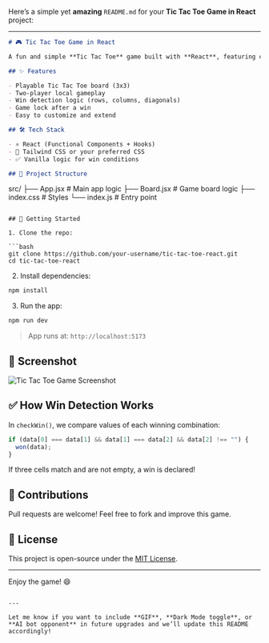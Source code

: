 Here’s a simple yet **amazing** `README.md` for your **Tic Tac Toe Game in React** project:

---

```markdown
# 🎮 Tic Tac Toe Game in React

A fun and simple **Tic Tac Toe** game built with **React**, featuring clean design and intuitive gameplay.

## ✨ Features

- Playable Tic Tac Toe board (3x3)
- Two-player local gameplay
- Win detection logic (rows, columns, diagonals)
- Game lock after a win
- Easy to customize and extend

## 🛠️ Tech Stack

- ⚛️ React (Functional Components + Hooks)
- 💅 Tailwind CSS or your preferred CSS
- ✅ Vanilla logic for win conditions

## 📂 Project Structure

```

src/
├── App.jsx         # Main app logic
├── Board.jsx       # Game board logic
├── index.css       # Styles
└── index.js        # Entry point

````

## 🚀 Getting Started

1. Clone the repo:

```bash
git clone https://github.com/your-username/tic-tac-toe-react.git
cd tic-tac-toe-react
````

2. Install dependencies:

```bash
npm install
```

3. Run the app:

```bash
npm run dev
```

> App runs at: `http://localhost:5173`

## 📸 Screenshot

![Tic Tac Toe Game Screenshot](./screenshot.png)

## ✅ How Win Detection Works

In `checkWin()`, we compare values of each winning combination:

```js
if (data[0] === data[1] && data[1] === data[2] && data[2] !== "") {
  won(data);
}
```

If three cells match and are not empty, a win is declared!

## 🙌 Contributions

Pull requests are welcome! Feel free to fork and improve this game.

## 📄 License

This project is open-source under the [MIT License](LICENSE).

---

Enjoy the game! 😄

```

---

Let me know if you want to include **GIF**, **Dark Mode toggle**, or **AI bot opponent** in future upgrades and we’ll update this README accordingly!
```
